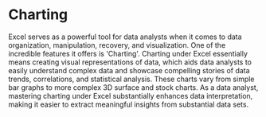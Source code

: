 # Charting 

Excel serves as a powerful tool for data analysts when it comes to data organization, manipulation, recovery, and visualization. One of the incredible features it offers is 'Charting'. Charting under Excel essentially means creating visual representations of data, which aids data analysts to easily understand complex data and showcase compelling stories of data trends, correlations, and statistical analysis. These charts vary from simple bar graphs to more complex 3D surface and stock charts. As a data analyst, mastering charting under Excel substantially enhances data interpretation, making it easier to extract meaningful insights from substantial data sets.